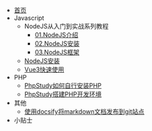* [首页](/)
* Javascript
  * NodeJS从入门到实战系列教程
    - [01.NodeJS介绍](/docs/Javascript/NodeJS从入门到实战系列教程/01.NodeJS介绍.md)
    - [02.NodeJS安装](/docs/Javascript/NodeJS从入门到实战系列教程/02.NodeJS安装.md)
    - [03.NodeJS框架](/docs/Javascript/NodeJS从入门到实战系列教程/03.NodeJS框架.md)
  - [NodeJS安装](/docs/Javascript/NodeJS安装.md)
  - [Vue3快速使用](/docs/Javascript/Vue3快速使用.md)
* PHP
  - [PhpStudy如何自行安装PHP](/docs/PHP/PhpStudy如何自行安装PHP.md)
  - [PhpStudy搭建PHP开发环境](/docs/PHP/PhpStudy搭建PHP开发环境.md)
* 其他
  - [使用docsify将markdown文档发布到git站点](/docs/其他/使用docsify将markdown文档发布到git站点.md)
* 小贴士
